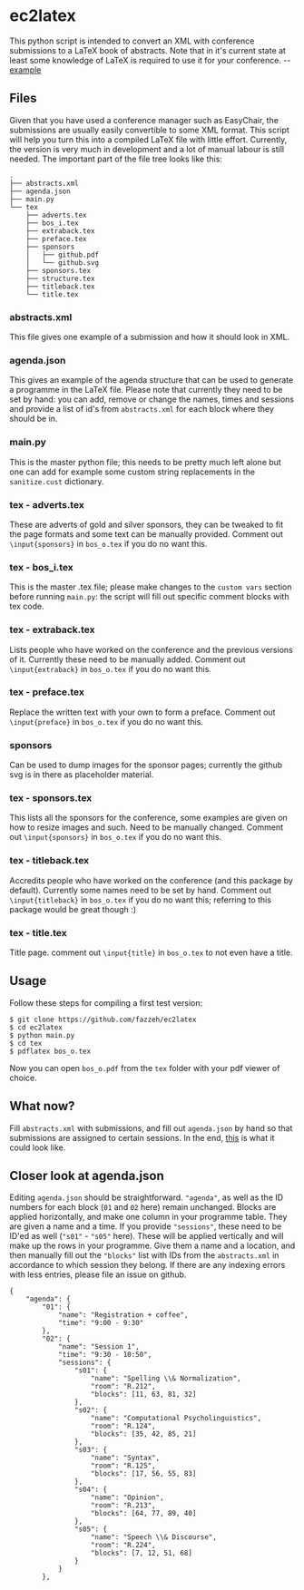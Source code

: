 # ec2latex
This python script is intended to convert an XML with conference submissions to a LaTeX book
of abstracts. Note that in it's current state at least some knowledge of LaTeX is required to
use it for your conference. -- [example](http://www.clips.uantwerpen.be/~ben/sites/default/files/book_of_abstracts_final.pdf)

## Files

Given that you have used a conference manager such as EasyChair, the submissions are usually
easily convertible to some XML format. This script will help you turn this into a compiled
LaTeX file with little effort. Currently, the version is very much in development and a lot
of manual labour is still needed. The important part of the file tree looks like this:

```
.
├── abstracts.xml
├── agenda.json
├── main.py
└── tex
    ├── adverts.tex
    ├── bos_i.tex
    ├── extraback.tex
    ├── preface.tex
    ├── sponsors
    │   ├── github.pdf
    │   └── github.svg
    ├── sponsors.tex
    ├── structure.tex
    ├── titleback.tex
    └── title.tex
```

### abstracts.xml

This file gives one example of a submission and how it should look in XML.

### agenda.json

This gives an example of the agenda structure that can be used to generate
a programme in the LaTeX file. Please note that currently they need to be
set by hand: you can add, remove or change the names, times and sessions
and provide a list of id's from `abstracts.xml` for each block where they 
should be in.

### main.py

This is the master python file; this needs to be pretty much left alone but
one can add for example some custom string replacements in the `sanitize.cust`
dictionary.

### tex - adverts.tex

These are adverts of gold and silver sponsors, they can be tweaked to fit
the page formats and some text can be manually provided. Comment out 
`\input{sponsors}` in `bos_o.tex` if you do no want this.

### tex - bos_i.tex

This is the master .tex file; please make changes to the `custom vars` section
before running `main.py`: the script will fill out specific comment blocks with 
tex code.

### tex - extraback.tex

Lists people who have worked on the conference and the previous versions of it.
Currently these need to be manually added. Comment out `\input{extraback}` in 
`bos_o.tex` if you do no want this.

### tex - preface.tex

Replace the written text with your own to form a preface. Comment out `\input{preface}` 
in `bos_o.tex` if you do no want this.

### sponsors

Can be used to dump images for the sponsor pages; currently the github svg is in
there as placeholder material.

### tex - sponsors.tex

This lists all the sponsors for the conference, some examples are given on how
to resize images and such. Need to be manually changed. Comment out `\input{sponsors}` 
in `bos_o.tex` if you do no want this.

### tex - titleback.tex

Accredits people who have worked on the conference (and this package by default).
Currently some names need to be set by hand. Comment out `\input{titleback}` in `bos_o.tex` 
if you do no want this; referring to this package would be great though :)

### tex - title.tex

Title page. comment out `\input{title}` in `bos_o.tex` to not even have a title.

## Usage

Follow these steps for compiling a first test version:

``` shell
$ git clone https://github.com/fazzeh/ec2latex
$ cd ec2latex
$ python main.py
$ cd tex
$ pdflatex bos_o.tex
```

Now you can open `bos_o.pdf` from the `tex` folder with your pdf viewer of choice.

## What now?

Fill `abstracts.xml` with submissions, and fill out `agenda.json` by hand so that
submissions are assigned to certain sessions. In the end, [this](http://www.clips.uantwerpen.be/~ben/sites/default/files/book_of_abstracts_final.pdf)
is what it could look like.

## Closer look at agenda.json

Editing `agenda.json` should be straightforward. `"agenda"`, as well
as the ID numbers for each block (`01` and `02` here) remain unchanged.
Blocks are applied horizontally, and make one column in your programme
table. They are given a name and a time. If you provide `"sessions"`,
these need to be ID'ed as well (`"s01"` - `"s05"` here). These will be
applied vertically and will make up the rows in your programme. Give
them a name and a location, and then manually fill out the `"blocks"`
list with IDs from the `abstracts.xml` in accordance to which session
they belong. If there are any indexing errors with less entries, please
file an issue on github.

```
{ 
	"agenda": {
		"01": {
		    "name": "Registration + coffee",
			"time": "9:00 - 9:30"
		}, 
		"02": {
	        "name": "Session 1",
			"time": "9:30 - 10:50",
			"sessions": {
				"s01": {
					"name": "Spelling \\& Normalization",
					"room": "R.212",
					"blocks": [11, 63, 81, 32]
				}, 
				"s02": {
					"name": "Computational Psycholinguistics",
					"room": "R.124",
					"blocks": [35, 42, 85, 21]
				}, 
				"s03": {
					"name": "Syntax",
					"room": "R.125",
					"blocks": [17, 56, 55, 83]
				}, 
				"s04": {
					"name": "Opinion",
					"room": "R.213",
					"blocks": [64, 77, 89, 40]
				}, 
				"s05": {
					"name": "Speech \\& Discourse",
					"room": "R.224",
					"blocks": [7, 12, 51, 68]
				}
			}
		},
```
